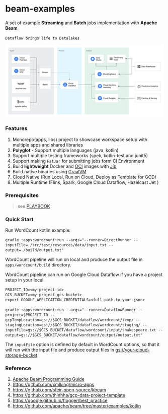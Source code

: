 # beam-examples

A set of example **Streaming** and **Batch** jobs implementation with **Apache Beam**

`Dataflow brings life to Datalakes` 

![“DataLake with Cloud Dataflow](./docs/dataflow.png)  

### Features
1. Monorepo(apps, libs) project to showcase workspace setup with multiple apps and shared libraries
2. **Polyglot** - Support multiple languages (java, kotlin)
3. Support multiple testing frameworks (spek, kotlin-test and junit5) 
4. Support making `FatJar` for submitting  jobs form CI Environment 
5. Build **lightweight** Docker and [OCI](https://github.com/opencontainers/image-spec) images with [Jib](https://github.com/GoogleContainerTools/jib)
6. Build native binaries using [GraalVM](https://www.graalvm.org/)
7. Cloud Native (Run Local, Run on Cloud, Deploy as Template for GCD)
8. Multiple Runtime (Flink, Spark, Google Cloud Dataflow, Hazelcast Jet ) 

### Prerequisites
> see [PLAYBOOK](./docs/PLAYBOOK.md)

### Quick Start

Run WordCount kotlin example:


    gradle :apps:wordcount:run --args="--runner=DirectRunner --inputFile=./src/test/resources/data/input.txt --output=./build/output.txt"


WordCount pipeline will run on local and produce the output file in `apps/wordcount/build` directory.

WordCount pipeline can run on Google Cloud Dataflow if you have a project setup in your local. 

    PROJECT_ID=<my-project-id>
    GCS_BUCKET=<my-project-gcs-bucket>
    export GOOGLE_APPLICATION_CREDENTIALS=<full-path-to-your-json>
    
    gradle :apps:wordcount:run --args="--runner=DataflowRunner --project=$PROJECT_ID --gcpTempLocation=gs://$GCS_BUCKET/dataflow/wordcount/temp/ --stagingLocation=gs://$GCS_BUCKET/dataflow/wordcount/staging/ --inputFile=gs://$GCS_BUCKET/dataflow/wordcount/input/shakespeare.txt --output=gs://$GCS_BUCKET/dataflow/wordcount/output/output.txt"

The `inputFile` option is defined by default in WordCount options, so that it will run with the input file and produce output files in <gs://your-cloud-storage-bucket>



### Reference 

1. [Apache Beam Programming Guide](https://beam.apache.org/documentation/programming-guide/)
1. https://github.com/xmlking/micro-apps
2. https://github.com/sfeir-open-source/kbeam
3. https://github.com/thinhha/gcp-data-project-template
4. https://google.github.io/flogger/best_practice
5. https://github.com/apache/beam/tree/master/examples/kotlin